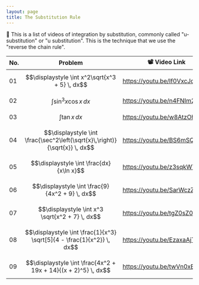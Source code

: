 ```yaml
---
layout: page
title: The Substitution Rule
---
```


📢 This is a list of videos of integration by substitution, commonly called "u-substitution" or "u substitution". This is the technique that we use the "reverse the chain rule".

| No.  | Problem                                                      | 📽️ Video Link                                                 |
| ---- | ------------------------------------------------------------ | ------------------------------------------------------------ |
| 01   | $$\displaystyle \int x^2\sqrt{x^3 + 5} \, dx$$               | <a href="https://youtu.be/If0VxcJcAek" target="_blank">https://youtu.be/If0VxcJcAek</a> |
| 02   | $$\displaystyle \int \sin^{3}x\cos x \, dx$$                 | <a href="https://youtu.be/n4FNIm2aU9c" target="_blank">https://youtu.be/n4FNIm2aU9c</a> |
| 03   | $$\displaystyle \int \tan x \, dx$$                          | <a href="https://youtu.be/w8AtzOhfl08" target="_blank">https://youtu.be/w8AtzOhfl08</a> |
| 04   | $$\displaystyle \int \frac{\sec^2\left(\sqrt{x}\,\right)}{\sqrt{x}} \, dx$$ | <a href="https://youtu.be/BS6mSQ-Jqi4" target="_blank">https://youtu.be/BS6mSQ-Jqi4</a> |
| 05   | $$\displaystyle \int \frac{dx}{x\ln x}$$                     | <a href="https://youtu.be/z3sqkWTcc5Y" target="_blank">https://youtu.be/z3sqkWTcc5Y</a> |
| 06   | $$\displaystyle \int \frac{9}{4x^2 + 9} \, dx$$              | <a href="https://youtu.be/SarWczZxGB8" target="_blank">https://youtu.be/SarWczZxGB8</a> |
| 07   | $$\displaystyle \int x^3 \sqrt{x^2 + 7} \, dx$$              | <a href="https://youtu.be/tgZ0sZ0ANHk" target="_blank">https://youtu.be/tgZ0sZ0ANHk</a> |
| 08   | $$\displaystyle \int \frac{1}{x^3} \sqrt[5]{4 - \frac{1}{x^2}} \, dx$$ | <a href="https://youtu.be/EzaxaAjTobk" target="_blank">https://youtu.be/EzaxaAjTobk</a> |
| 09   | $$\displaystyle \int \frac{4x^2 + 19x + 14}{(x + 2)^5} \, dx$$ | <a href="https://youtu.be/twVn0xBs2CQ" target="_blank">https://youtu.be/twVn0xBs2CQ</a> |

